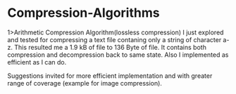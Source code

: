 # Compression-Algorithms

1>Arithmetic Compression Algorithm(lossless compression)
  I just explored and tested for compressing a text file contaning only a string of character a-z.
  This resulted me a 1.9 kB of file to 136 Byte of file. 
  It contains both compression and decompression back to same state. 
  Also I implemented as efficient as I can do.
  
  Suggestions invited for more efficient implementation and with greater range of coverage (example for image compression).
